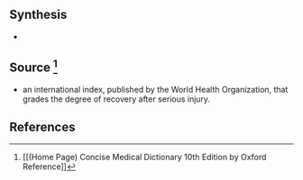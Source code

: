 ## Synthesis
- 
## Source [^1]
- an international index, published by the World Health Organization, that grades the degree of recovery after serious injury.
## References

[^1]: [[(Home Page) Concise Medical Dictionary 10th Edition by Oxford Reference]]